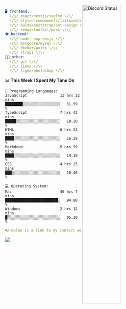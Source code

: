 
<a href="https://discord.com/users/279302975371870218" target="_blank">
    <img width="50%" align="right" alt="Discord Status" src="https://lanyard.cnrad.dev/api/279302975371870218?bg=161B22&borderRadius=5px%205px%200%200&hideTimestamp=true&idleMessage=Just%20chillin%27%20at%20the%20moment&animated=true">
</a>

```yaml
🖥️ frontend: 
  \/\/ react/nextjs/svelte \/\/
  \/\/ styled-components/tailwind/mui/
  \/\/ bulma/bootstrap/ant-design \/\/
  \/\/ redux/toolkit/mobx \/\/
🛠 backend: 
  \/\/ node, expressjs \/\/
  \/\/ mongoose/mysql \/\/
  \/\/ docker/axios \/\/
  \/\/ strapi \/\/
👨‍💻 other: 
  \/\/ git \/\/ 
  \/\/ linux \/\/
  \/\/ figma/photoshop \/\/
```
<!--START_SECTION:waka-->
📊 **This Week I Spent My Time On** 

```text
💬 Programming Languages: 
JavaScript               13 hrs 22 mins      ████████░░░░░░░░░░░░░░░░░   31.59 % 
TypeScript               7 hrs 42 mins       █████░░░░░░░░░░░░░░░░░░░░   18.20 % 
HTML                     6 hrs 53 mins       ████░░░░░░░░░░░░░░░░░░░░░   16.29 % 
Markdown                 5 hrs 59 mins       ████░░░░░░░░░░░░░░░░░░░░░   14.18 % 
CSS                      4 hrs 25 mins       ███░░░░░░░░░░░░░░░░░░░░░░   10.46 % 

💻 Operating System: 
Mac                      40 hrs 7 mins       ████████████████████████░   94.80 % 
Windows                  2 hrs 12 mins       █░░░░░░░░░░░░░░░░░░░░░░░░   05.20 % 
```


<!--END_SECTION:waka-->
```yaml
📭 Below is a link to my contact website 
```
<a href="https://mxns.xyz" target="_black"> <img src="https://img.shields.io/badge/website-161B22?style=for-the-badge&logo=About.me&logoColor=white"></img> <a/>
